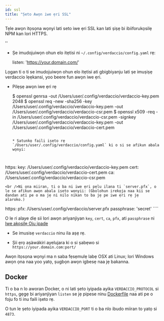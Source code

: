 ```yaml
---
id: ssl
title: "Ṣeto Awọn iwe ẹri SSL"
---
```


Tẹle awọn itọsọna wọnyi lati seto iwe ẹri SSL kan lati ṣiṣẹ bi ibiiforukọsilẹ NPM kan lori HTTPS.

<div id="codefund">''</div>

* Ṣe imudojuiwọn ohun elo itẹtisi ni `~/.config/verdaccio/config.yaml` rẹ:

    listen: 'https://your.domain.com/'
    

Lọgan ti o ti se imudojuiwọn ohun elo itẹtisi ati gbigbiyanju lati ṣe imuṣiṣẹ verdaccio lẹẹkansi, yoo beere fun awọn iwe ẹri.

* Pilẹṣẹ awọn iwe ẹri rẹ

     $ openssl genrsa -out /Users/user/.config/verdaccio/verdaccio-key.pem 2048
     $ openssl req -new -sha256 -key /Users/user/.config/verdaccio/verdaccio-key.pem -out /Users/user/.config/verdaccio/verdaccio-csr.pem
     $ openssl x509 -req -in /Users/user/.config/verdaccio/verdaccio-csr.pem -signkey /Users/user/.config/verdaccio/verdaccio-key.pem -out /Users/user/.config/verdaccio/verdaccio-cert.pem
     ````
    
    * Ṣatunkọ faili iṣeto rẹ `/Users/user/.config/verdaccio/config.yaml` ki o si se afikun abala wọnyi:
    
    

https: key: /Users/user/.config/verdaccio/verdaccio-key.pem cert: /Users/user/.config/verdaccio/verdaccio-cert.pem ca: /Users/user/.config/verdaccio/verdaccio-csr.pem

    <br />Ni ọna miiran, ti o ba ni iwe ẹri pẹlu ilana ti `server.pfx`, o le se afikun awọn abala iṣeto wọnyii: (Gbolohun irekọja naa kii se dandan ati pe o ma jẹ ni nilo nikan to ba jẹ pe iwe ẹri rẹ jẹ alaroko.)
    
    

https: pfx: /Users/user/.config/verdaccio/server.pfx passphrase: 'secret' ````

O le ri alaye diẹ sii lori awọn ariyanjiyan `key`, `cert`, `ca`, `pfx`, ati `passphrase` ni [Iwe akọsilẹ Oju ipade](https://nodejs.org/api/tls.html#tls_tls_createsecurecontext_options)

* Se imusisẹ `verdaccio` ninu ila aṣẹ rẹ.

* Ṣii ẹrọ aṣàwákiri ayelujara ki o si ṣabẹwo si `https://your.domain.com:port/`

Awọn itọsọna wọnyi ma n saba fẹsẹmulẹ labẹ OSX ati Linux; lori Windows awọn ọna naa yoo yatọ, ṣugbọn awọn igbesẹ naa jẹ bakanna.

## Docker

Ti o ba n lo aworan Docker, o ni lati ṣeto iyipada ayika `VERDACCIO_PROTOCOL` si `https`, gẹgẹ bi ariyanjiyan `listen` se jẹ pipese ninu [Dockerfile](https://github.com/verdaccio/verdaccio/blob/master/Dockerfile#L43) naa ati pe o foju fo ti inu faili iṣeto rẹ.

O tun le ṣeto iyipada ayika `VERDACCIO_PORT` ti o ba nlo ibudo miiran to yatọ si `4873`.